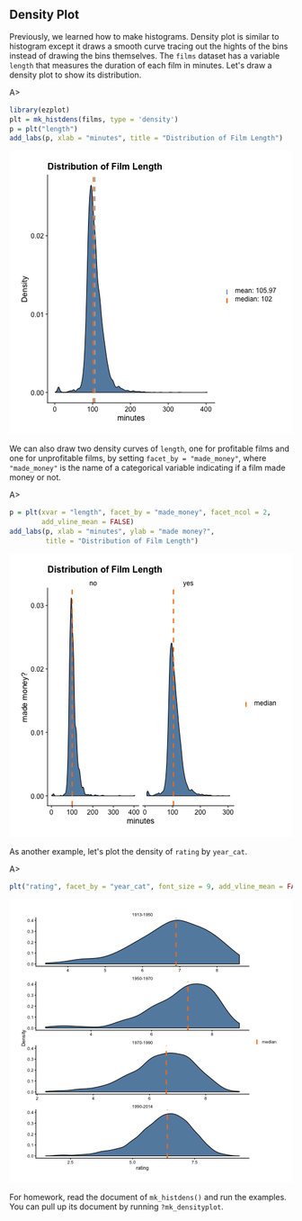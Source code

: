 ## Density Plot

Previously, we learned how to make histograms. Density plot is similar to histogram except it draws a smooth curve tracing out the hights of the bins instead of drawing the bins themselves. The `films` dataset has a variable `length` that measures the duration of each film in minutes. Let's draw a density plot to show its distribution. 

A>
```r
library(ezplot)
plt = mk_histdens(films, type = 'density')
p = plt("length")
add_labs(p, xlab = "minutes", title = "Distribution of Film Length")
```

![Distribution of Film Length](images/density_length-1.png)

We can also draw two density curves of `length`, one for profitable films and one for unprofitable films, by setting `facet_by = "made_money"`, where `"made_money"` is the name of a categorical variable indicating if a film made money or not.

A>
```r
p = plt(xvar = "length", facet_by = "made_money", facet_ncol = 2,
        add_vline_mean = FALSE) 
add_labs(p, xlab = "minutes", ylab = "made money?", 
         title = "Distribution of Film Length")
```

![Distribution of Film Length by Two Groups](images/density_length_by_made_money-1.png)

As another example, let's plot the density of `rating` by `year_cat`.

A>
```r
plt("rating", facet_by = "year_cat", font_size = 9, add_vline_mean = FALSE) 
```

![Distribution of Film Length by Years](images/density_rating_by_year_cat-1.png)


For homework, read the document of `mk_histdens()` and run the examples. 
You can pull up its document by running `?mk_densityplot`. 
